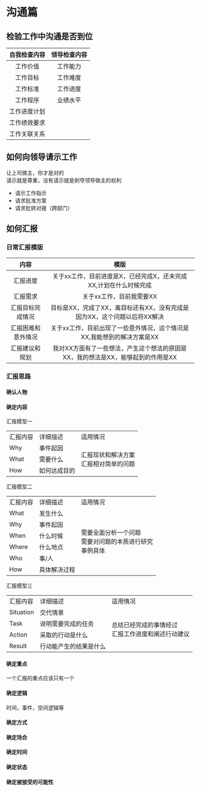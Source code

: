 # 沟通篇        
## 检验工作中沟通是否到位       

| 自我检查内容 | 领导检查内容 |
| :----------: | :----------: |
|   工作价值   |   工作能力   |
|   工作目标   |   工作难度   |
|   工作标准   |   工作进度   |
|   工作程序   |   业绩水平   |
| 工作进度计划 |              |
| 工作绩效要求 |              |
| 工作关联关系 |              |
## 如何向领导请示工作
让上司做主，你才是对的      
请示就是尊重，没有请示就是剥夺领导做主的权利        
- 请示工作指示          
- 请求批准方案       
- 请求批转对接（跨部门）    

## 如何汇报
### 日常汇报模版
|        内容        |                                       模版                                       |
| :----------------: | :------------------------------------------------------------------------------: |
|      汇报进度      |        关于xx工作，目前进度是X，已经完成X，还未完成XX,计划在什么时候完成         |
|      汇报需求      |                             关于xx工作，目前我需要XX                             |
|  汇报目标完成情况  |     目标是XX，完成了XX，离目标还有XX，没有完成是因为XX，这个问题以后将XX解决     |
| 汇报困难和意外情况 |     关于xx工作，目前出现了一些意外情况，这个情况是XX,我能想到的解决方案是XX      |
|   汇报建议和规划   | 我对XX方面有了一些想法，产生这个想法的原因是XX，我的想法是XX，能够起到的作用是XX |

### 汇报思路        
#### 确认人物
#### 确定内容

<table>
<head>汇报模型一</head>
    <tr>
        <td>汇报内容</td>
        <td>详细描述</td>
        <td>适用情况</td>
    </tr>
    <tr>
        <td>Why</td>
        <td>事件起因</td>
        <td rowspan="4">
          汇报现状和解决方案<br/>
          汇报相对简单的问题<br/>
        </td>
    </tr>
    <tr>
        <td>What</td>
        <td>需要什么</td>
    </tr>
    <tr>
        <td>How</td>
        <td>如何达成目的</td> 
    </tr>
</table>
 
<table>
<head>汇报模型二</head>
    <tr>
        <td>汇报内容</td>
        <td>详细描述</td>
        <td>适用情况</td>
    </tr>
     <tr>
        <td>What</td>
        <td>发生什么</td>
        <td rowspan="6">
          需要全面分析一个问题<br/>
          需要对问题的本质进行研究<br/>
          事例具体<br/>
        </td>
    </tr>
    <tr>
        <td>Why</td>
        <td>事件起因</td>
    </tr>
      <tr>
        <td>When</td>
        <td>什么时候</td>
    </tr>
      <tr>
        <td>Where</td>
        <td>什么地点</td>
    </tr>
       <tr>
        <td>Who</td>
        <td>事/人</td>
    </tr>
        <tr>
        <td>How</td>
        <td>具体解决过程</td>
    </tr>
     
</table>

<table>
<head>汇报模型三</head>
    <tr>
        <td>汇报内容</td>
        <td>详细描述</td>
        <td>适用情况</td>
    </tr>
     <tr>
        <td>Situation</td>
        <td>交代情景</td>
        <td rowspan="4">
          总结已经完成的事情经过<br/>
          汇报工作进度和阐述行动建议<br/>
        </td>
    </tr>
    <tr>
        <td>Task</td>
        <td>说明需要完成的任务</td>
    </tr>
      <tr>
        <td>Action</td>
        <td>采取的行动是什么</td>
    </tr>
      <tr>
        <td>Result</td>
        <td>行动能产生的结果是什么</td>
    </tr>
     
</table>

#### 确定重点
   一个汇报的重点应该只有一个
#### 确定逻辑
  时间，事件，空间逻辑等 
#### 确定方式
#### 确定场合
#### 确定时间
#### 确定状态
#### 确定被接受的可能性
    
